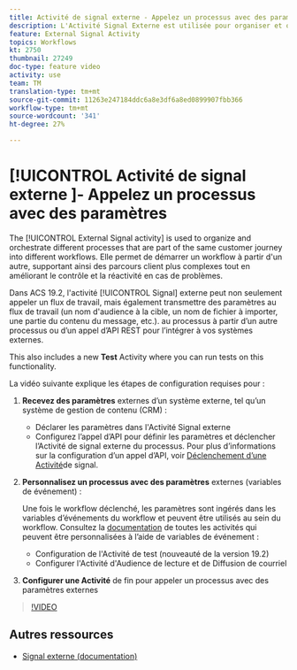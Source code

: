 ```yaml
---
title: Activité de signal externe - Appelez un processus avec des paramètres
description: L'Activité Signal Externe est utilisée pour organiser et orchestrer différents processus qui font partie du même parcours client dans différents workflows. Elle permet de démarrer un workflow à partir d'un autre, supportant ainsi des parcours client plus complexes tout en améliorant le contrôle et la réactivité en cas de problèmes.
feature: External Signal Activity
topics: Workflows
kt: 2750
thumbnail: 27249
doc-type: feature video
activity: use
team: TM
translation-type: tm+mt
source-git-commit: 11263e247184ddc6a8e3df6a8ed0899907fbb366
workflow-type: tm+mt
source-wordcount: '341'
ht-degree: 27%

---
```



# [!UICONTROL Activité de signal externe ]- Appelez un processus avec des paramètres

The [!UICONTROL External Signal activity] is used to organize and orchestrate different processes that are part of the same customer journey into different workflows. Elle permet de démarrer un workflow à partir d&#39;un autre, supportant ainsi des parcours client plus complexes tout en améliorant le contrôle et la réactivité en cas de problèmes.

Dans ACS 19.2, l&#39;activité [!UICONTROL Signal] externe peut non seulement appeler un flux de travail, mais également transmettre des paramètres au flux de travail (un nom d&#39;audience à la cible, un nom de fichier à importer, une partie du contenu du message, etc.). au processus à partir d’un autre processus ou d’un appel d’API REST pour l’intégrer à vos systèmes externes.

This also includes a new **Test** Activity where you can run tests on this functionality.

La vidéo suivante explique les étapes de configuration requises pour :

1. **Recevez des paramètres** externes d’un système externe, tel qu’un système de gestion de contenu (CRM) :

   * Déclarer les paramètres dans l&#39;Activité Signal externe
   * Configurez l’appel d’API pour définir les paramètres et déclencher l’Activité de signal externe du processus. Pour plus d’informations sur la configuration d’un appel d’API, voir [Déclenchement d’une Activité](https://docs.campaign.adobe.com/doc/standard/en/api/ACS_API.html#triggering-a-signal-activity)de signal.

1. **Personnalisez un processus avec des paramètres** externes (variables de événement) :

   Une fois le workflow déclenché, les paramètres sont ingérés dans les variables d’événements du workflow et peuvent être utilisés au sein du workflow. Consultez la [documentation](https://helpx.adobe.com/campaign/standard/automating/using/calling-a-workflow-with-external-parameters.html) de toutes les activités qui peuvent être personnalisées à l’aide de variables de événement :

   * Configuration de l&#39;Activité de test (nouveauté de la version 19.2)
   * Configurer l&#39;Activité d&#39;Audience de lecture et de Diffusion de courriel

1. **Configurer une Activité** de fin pour appeler un processus avec des paramètres externes

>[!VIDEO](https://video.tv.adobe.com/v/27249/?quality=12)

## Autres ressources

* [Signal externe (documentation)](https://docs.adobe.com/content/help/fr-FR/campaign-standard/using/managing-processes-and-data/data-management-activities/external-api.html)
